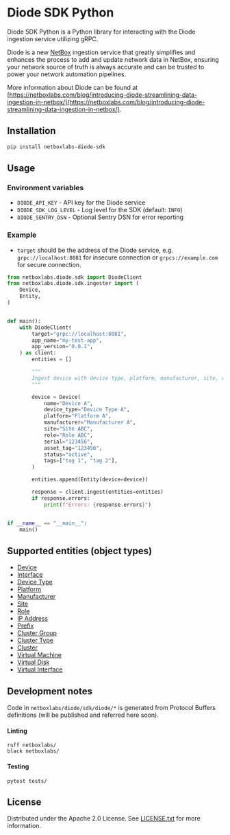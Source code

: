 # Diode SDK Python

Diode SDK Python is a Python library for interacting with the Diode ingestion service utilizing gRPC.

Diode is a new [NetBox](https://netboxlabs.com/oss/netbox/) ingestion service that greatly simplifies and enhances the
process to add and update network data
in NetBox, ensuring your network source of truth is always accurate and can be trusted to power your network automation
pipelines. 

More information about Diode can be found
at [https://netboxlabs.com/blog/introducing-diode-streamlining-data-ingestion-in-netbox/](https://netboxlabs.com/blog/introducing-diode-streamlining-data-ingestion-in-netbox/).

## Installation

```bash
pip install netboxlabs-diode-sdk
```

## Usage

### Environment variables

* `DIODE_API_KEY` - API key for the Diode service
* `DIODE_SDK_LOG_LEVEL` - Log level for the SDK (default: `INFO`)
* `DIODE_SENTRY_DSN` - Optional Sentry DSN for error reporting

### Example

* `target` should be the address of the Diode service, e.g. `grpc://localhost:8081` for insecure connection
  or `grpcs://example.com` for secure connection.

```python
from netboxlabs.diode.sdk import DiodeClient
from netboxlabs.diode.sdk.ingester import (
    Device,
    Entity,
)


def main():
    with DiodeClient(
        target="grpc://localhost:8081",
        app_name="my-test-app",
        app_version="0.0.1",
    ) as client:
        entities = []

        """
        Ingest device with device type, platform, manufacturer, site, role, and tags.
        """

        device = Device(
            name="Device A",
            device_type="Device Type A",
            platform="Platform A",
            manufacturer="Manufacturer A",
            site="Site ABC",
            role="Role ABC",
            serial="123456",
            asset_tag="123456",
            status="active",
            tags=["tag 1", "tag 2"],
        )

        entities.append(Entity(device=device))

        response = client.ingest(entities=entities)
        if response.errors:
            print(f"Errors: {response.errors}")


if __name__ == "__main__":
    main()

```

## Supported entities (object types)

* [Device](./docs/entities.md#device)
* [Interface](./docs/entities.md#interface)
* [Device Type](./docs/entities.md#device-type)
* [Platform](./docs/entities.md#platform)
* [Manufacturer](./docs/entities.md#manufacturer)
* [Site](./docs/entities.md#site)
* [Role](./docs/entities.md#role)
* [IP Address](./docs/entities.md#ip-address)
* [Prefix](./docs/entities.md#prefix)
* [Cluster Group](./docs/entities.md#cluster-group)
* [Cluster Type](./docs/entities.md#cluster-type)
* [Cluster](./docs/entities.md#cluster)
* [Virtual Machine](./docs/entities.md#virtual-machine)
* [Virtual Disk](./docs/entities.md#virtual-disk)
* [Virtual Interface](./docs/entities.md#virtual-interface)

## Development notes

Code in `netboxlabs/diode/sdk/diode/*` is generated from Protocol Buffers definitions (will be published and referred
here soon).

#### Linting

```shell
ruff netboxlabs/
black netboxlabs/
```

#### Testing

```shell
pytest tests/
```

## License

Distributed under the Apache 2.0 License. See [LICENSE.txt](./LICENSE.txt) for more information.
